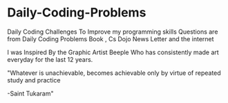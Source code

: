 # Daily-Coding-Problems
Daily Coding Challenges To Improve my programming skills
Questions are from Daily Coding Problems Book , Cs Dojo News Letter and the internet

I was Inspired By the Graphic Artist Beeple Who has consistently made art everyday for the last 12 years.

"Whatever is unachievable, becomes achievable only by virtue of repeated study and practice

-Saint Tukaram"